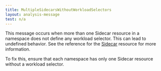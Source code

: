 ```yaml
---
title: MultipleSidecarsWithoutWorkloadSelectors
layout: analysis-message
test: n/a
---
```


This message occurs when more than one Sidecar resource in a namespace does not define any workload selector. This can lead to undefined behavior. See the reference for the [Sidecar](/docs/reference/config/networking/sidecar/) resource for more information.

To fix this, ensure that each namespace has only one Sidecar resource without a workload selector.
